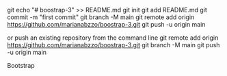 git
echo "# boostrap-3" >> README.md
git init
git add README.md
git commit -m "first commit"
git branch -M main
git remote add origin https://github.com/marianabzzo/boostrap-3.git
git push -u origin main


or push an existing repository from the command line
 git remote add origin https://github.com/marianabzzo/boostrap-3.git
git branch -M main
git push -u origin main


Bootstrap
<link href="https://cdn.jsdelivr.net/npm/bootstrap@5.0.2/dist/css/bootstrap.min.css" rel="stylesheet" integrity="sha384-EVSTQN3/azprG1Anm3QDgpJLIm9Nao0Yz1ztcQTwFspd3yD65VohhpuuCOmLASjC" crossorigin="anonymous">
<script src="https://cdn.jsdelivr.net/npm/bootstrap@5.0.2/dist/js/bootstrap.bundle.min.js" integrity="sha384-MrcW6ZMFYlzcLA8Nl+NtUVF0sA7MsXsP1UyJoMp4YLEuNSfAP+JcXn/tWtIaxVXM" crossorigin="anonymous"></script>
